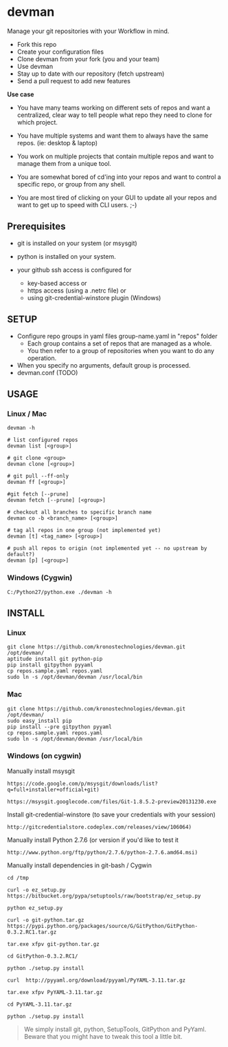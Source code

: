 <!-- vim: set ai ts=2 sw=2 et!: -->

devman
======

Manage your git repositories with your Workflow in mind.

 * Fork this repo
 * Create your configuration files
 * Clone devman from your fork (you and your team)
 * Use devman
 * Stay up to date with our repository (fetch upstream)
 * Send a pull request to add new features

**Use case**

 * You have many teams working on different sets of repos and want a centralized, clear way to tell people what repo they need to clone for which project.

 * You have multiple systems and want them to always have the same repos. (ie: desktop & laptop)

 * You work on multiple projects that contain multiple repos and want to manage them from a unique tool. 

 * You are somewhat bored of cd'ing into your repos and want to control a specific repo, or group from any shell. 

 * You are most tired of clicking on your GUI to update all your repos and want to get up to speed with CLI users. ;-)

## Prerequisites

  - git is installed on your system (or msysgit)

  - python is installed on your system.

  - your github ssh access is configured for
    * key-based access or
    * https access (using a .netrc file) or 
    * using git-credential-winstore plugin (Windows)

## SETUP

  * Configure repo groups in yaml files group-name.yaml in "repos" folder
    * Each group contains a set of repos that are managed as a whole.
    * You then refer to a group of repositories when you want to do any operation.
  * When you specify no arguments, default group is processed. 
  * devman.conf (TODO)


## USAGE
### Linux / Mac

```
devman -h

# list configured repos
devman list [<group>]

# git clone <group>
devman clone [<group>]

# git pull --ff-only 
devman ff [<group>]

#git fetch [--prune] 
devman fetch [--prune] [<group>]

# checkout all branches to specific branch name
devman co -b <branch_name> [<group>] 

# tag all repos in one group (not implemented yet)
devman [t] <tag_name> [<group>] 

# push all repos to origin (not implemented yet -- no upstream by default?)
devman [p] [<group>] 
```

### Windows (Cygwin)
  
```
C:/Python27/python.exe ./devman -h
```

## INSTALL
### Linux
    
```
git clone https://github.com/kronostechnologies/devman.git /opt/devman/
aptitude install git python-pip
pip install gitpython pyyaml
cp repos.sample.yaml repos.yaml
sudo ln -s /opt/devman/devman /usr/local/bin
```

### Mac

```
git clone https://github.com/kronostechnologies/devman.git /opt/devman/
sudo easy_install pip
pip install --pre gitpython pyyaml
cp repos.sample.yaml repos.yaml
sudo ln -s /opt/devman/devman /usr/local/bin

```  

### Windows (on cygwin)

Manually install msysgit

    https://code.google.com/p/msysgit/downloads/list?q=full+installer+official+git)

    https://msysgit.googlecode.com/files/Git-1.8.5.2-preview20131230.exe 

Install git-credential-winstore (to save your credentials with your session)

    http://gitcredentialstore.codeplex.com/releases/view/106064)
 
Manually install Python 2.7.6 (or version if you'd like to test it

    http://www.python.org/ftp/python/2.7.6/python-2.7.6.amd64.msi) 

Manually install dependencies in git-bash  / Cygwin

    cd /tmp

    curl -o ez_setup.py https://bitbucket.org/pypa/setuptools/raw/bootstrap/ez_setup.py

    python ez_setup.py

    curl -o git-python.tar.gz https://pypi.python.org/packages/source/G/GitPython/GitPython-0.3.2.RC1.tar.gz

    tar.exe xfpv git-python.tar.gz 

    cd GitPython-0.3.2.RC1/

    python ./setup.py install

    curl  http://pyyaml.org/download/pyyaml/PyYAML-3.11.tar.gz

    tar.exe xfpv PyYAML-3.11.tar.gz

    cd PyYAML-3.11.tar.gz

    python ./setup.py install

> We simply install git, python, SetupTools, GitPython and PyYaml. Beware that you might have to tweak this tool a little bit.

